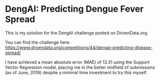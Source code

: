 # DengAI: Predicting Dengue Fever Spread

This is my solution for the DengAI challenge posted on DrivenData.org. 

You can find the challenge here: https://www.drivendata.org/competitions/44/dengai-predicting-disease-spread/

I have achieved a mean absolute error (MAE) of 13.31 using the Support Vector Regression model, placing me in the better midfield of submissions (as of June, 2019) despite a minimal time investment to try this myself.
